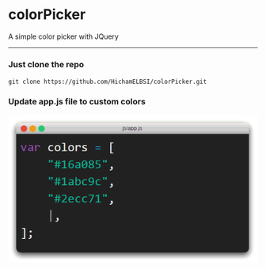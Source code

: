 # colorPicker

A simple color picker with JQuery

<hr />

### Just clone the repo
~~~~
git clone https://github.com/HichamELBSI/colorPicker.git
~~~~

### Update app.js file to custom colors
<p align="center">
<img align="center" src="img/code.gif">
</p>
